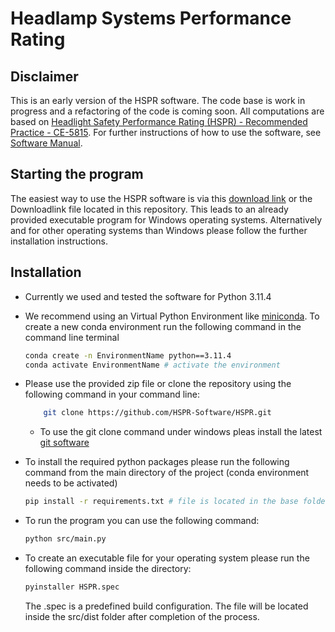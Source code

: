 # Headlamp Systems Performance Rating

## Disclaimer
This is an early version of the HSPR software. The code base is work in progress and a refactoring of the code is coming soon.
All computations are based on [Headlight Safety Performance Rating (HSPR) - Recommended Practice - CE-5815](https://www.gtb-lighting.org/wp-content/uploads/2023/09/2023-09_GTB-Recommended-Practice-for-HSPR.pdf).
For further instructions of how to use the software, see [Software Manual](https://www.gtb-lighting.org/wp-content/uploads/2023/02/HSPR-Software-Manual_V2.1.pdf).

## Starting the program
The easiest way to use the HSPR software is via this [download link](https://hessenbox.tu-darmstadt.de/dl/fiXiFWZ3WCW7WotyFpnSTYPG/HSPR_V2.1.1.exe) or the Downloadlink file
located in this repository. This leads to an already provided executable program for Windows operating systems.
Alternatively and for other operating systems than Windows please follow the further installation instructions. 

## Installation

- Currently we used and tested the software for Python 3.11.4
- We recommend using an Virtual Python Environment like [miniconda](https://docs.conda.io/en/latest/miniconda.html). To create a new conda environment run the following command in the command line terminal
    ```bash
    conda create -n EnvironmentName python==3.11.4
    conda activate EnvironmentName # activate the environment
    ```
- Please use the provided zip file or clone the repository using the following command in your command line:
    ```bash
        git clone https://github.com/HSPR-Software/HSPR.git
    ```
    - To use the git clone command under windows pleas install the latest [git software](https://git-scm.com/downloads)
- To install the required python packages please run the following command from the main directory of the project (conda environment needs to be activated)
    ```bash
    pip install -r requirements.txt # file is located in the base folder
    ```
- To run the program you can use the following command:
    ```bash
    python src/main.py
    ```

- To create an executable file for your operating system please run the following command inside the directory:
    ```bash
    pyinstaller HSPR.spec
    ```
    The .spec is a predefined build configuration. The file will be located inside the src/dist folder after completion of the process.